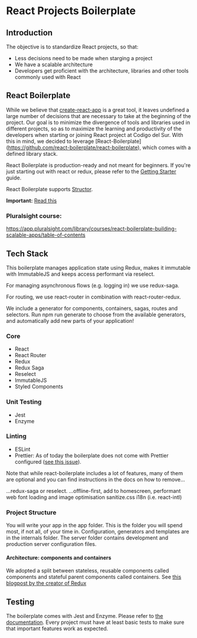 # React Projects Boilerplate

## Introduction
The objective is to standardize React projects, so that:

- Less decisions need to be made when starging a project
- We have a scalable architecture
- Developers get proficient with the architecture, libraries and other tools commonly used with React



## React Boilerplate

While we believe that [create-react-app](https://github.com/facebookincubator/create-react-app) is a great tool, it leaves undefined a large number of decisions that are necessary to take at the beginning of the project. Our goal is to minimize the divergence of tools and libraries used in different projects, so as to maximize the learning and productivity of the developers when starting or joining React project at Codigo del Sur. With this in mind, we decided to leverage [React-Boilerplate] (https://github.com/react-boilerplate/react-boilerplate), which comes with a defined library stack.

React Boilerplate is production-ready and not meant for beginners. If you're just starting out with react or redux, please refer to the [Getting Starter](Getting_Started) guide.

React Boilerplate supports <a href='https://helmetrex.com/'>Structor</a>.

**Important:** [Read this](https://github.com/react-boilerplate/react-boilerplate/blob/master/docs/general/introduction.md)

### Pluralsight course:
https://app.pluralsight.com/library/courses/react-boilerplate-building-scalable-apps/table-of-contents


## Tech Stack

This boilerplate manages application state using Redux, makes it immutable with ImmutableJS and keeps access performant via reselect.

For managing asynchronous flows (e.g. logging in) we use redux-saga.

For routing, we use react-router in combination with react-router-redux.

We include a generator for components, containers, sagas, routes and selectors. Run npm run generate to choose from the available generators, and automatically add new parts of your application!

### Core

- React
- React Router
- Redux
- Redux Saga
- Reselect
- ImmutableJS
- Styled Components

### Unit Testing

- Jest
- Enzyme

### Linting

- ESLint
- Prettier: As of today the boilerplate does not come with Prettier configured ([see this issue](https://github.com/react-boilerplate/react-boilerplate/issues/1945)). 

Note that while react-boilerplate includes a lot of features, many of them are optional and you can find instructions in the docs on how to remove...

...redux-saga or reselect.
...offline-first, add to homescreen, performant web font loading and image optimisation
sanitize.css
i18n (i.e. react-intl)


### Project Structure

You will write your app in the app folder. This is the folder you will spend most, if not all, of your time in.
Configuration, generators and templates are in the internals folder.
The server folder contains development and production server configuration files.


#### Architecture: components and containers

We adopted a split between stateless, reusable components called components and stateful parent components called containers.  See [this blogpost by the creator of Redux](https://medium.com/@dan_abramov/smart-and-dumb-components-7ca2f9a7c7d0)


## Testing

The boilerplate comes with Jest and Enzyme. Please refer to [the documentation](https://github.com/react-boilerplate/react-boilerplate/tree/master/docs/testing).
Every project must have at least basic tests to make sure that important features work as expected. 